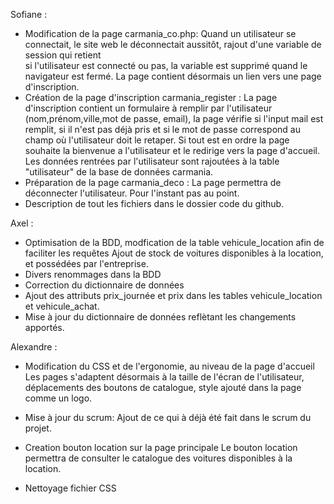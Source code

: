 Sofiane :
  - Modification de la page carmania_co.php:
         Quand un utilisateur se connectait, le site web le déconnectait aussitôt, rajout d'une variable de session qui retient  
         si l'utilisateur est connecté ou pas, la variable est supprimé quand le navigateur est fermé.
         La page contient désormais un lien vers une page d'inscription.
 - Création de la page d'inscription carmania_register :
         La page d'inscription contient un formulaire à remplir par l'utilisateur (nom,prénom,ville,mot de passe, email), la page 
         vérifie si l'input mail est remplit, si il n'est pas déjà pris et si le mot de passe correspond au champ où l'utilisateur
         doit le retaper.
         Si tout est en ordre la page souhaite la bienvenue a l'utilisateur et le redirige vers la page d'accueil. Les données rentrées 
         par l'utilisateur sont rajoutées à la table "utilisateur" de la base de données carmania.
 - Préparation de la page carmania_deco :
          La page permettra de déconnecter l'utilisateur. Pour l'instant pas au point.
 - Description de tout les fichiers dans le dossier code du github.

Axel : 
  - Optimisation de la BDD, modfication de la table vehicule_location afin de faciliter les requêtes
          Ajout de stock de voitures disponibles à la location, et possédées par l'entreprise.
  - Divers renommages dans la BDD
  - Correction du dictionnaire de données
  - Ajout des attributs prix_journée et prix dans les tables vehicule_location et vehicule_achat. 
  - Mise à jour du dictionnaire de données reflètant les changements apportés.
  
 Alexandre :
  - Modification du CSS et de l'ergonomie, au niveau de la page d'accueil
          Les pages s'adaptent désormais à la taille de l'écran de l'utilisateur, déplacements des boutons de catalogue, style
          ajouté dans la page comme un logo.
  
  - Mise à jour du scrum:
          Ajout de ce qui à déjà été fait dans le scrum du projet.
  - Creation bouton location sur la page principale
          Le bouton location permettra de consulter le catalogue des voitures disponibles à la location.
  - Nettoyage fichier CSS
